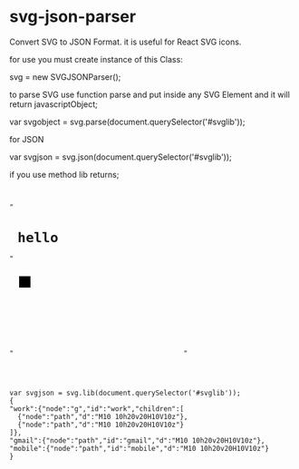 # svg-json-parser
Convert SVG to JSON Format. it is useful for React SVG icons.

for use you must create instance of this Class:

svg = new SVGJSONParser();

to parse SVG use function parse and put inside any SVG Element and it will return javascriptObject;

var svgobject = svg.parse(document.querySelector('#svglib'));

for JSON 

var svgjson = svg.json(document.querySelector('#svglib'));

if you use method lib returns;
<PRE>
<code>

"<h1> hello </h1>"

"<svg id="svglib" >
<g id="work">
  <path d="M10 10h20v20H10V10zm30" />
  <path d="M10 10h20v20H10V10zm30" />
</g>
<path id="gmail" d="M10 10h20v20H10V10zm30"/>
<path id="mobile" d="M10 10h20v20H10V10zm30"/>
</svg>"




var svgjson = svg.lib(document.querySelector('#svglib'));
{
"work":{"node":"g","id":"work","children":[
  {"node":"path","d":"M10 10h20v20H10V10z"},
  {"node":"path","d":"M10 10h20v20H10V10z"}
]},
"gmail":{"node":"path","id":"gmail","d":"M10 10h20v20H10V10z"},
"mobile":{"node":"path","id":"mobile","d":"M10 10h20v20H10V10z"}
}

</code>
</PRE>


